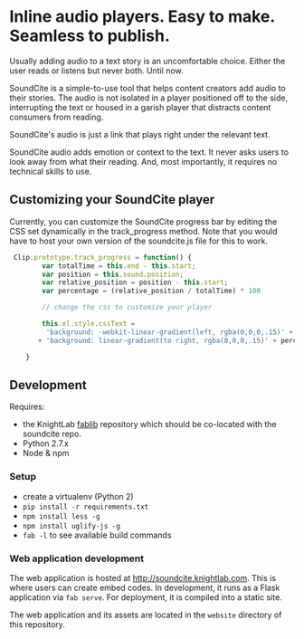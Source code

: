 # Inline audio players. Easy to make. Seamless to publish.

Usually adding audio to a text story is an uncomfortable choice. Either the user reads or listens but never both. Until now.

SoundCite is a simple-to-use tool that helps content creators add audio to their stories. The audio is not isolated in a player positioned off to the side, interrupting the text or housed in a garish player that distracts content consumers from reading.

SoundCite's audio is just a link that plays right under the relevant text.

SoundCite audio adds emotion or context to the text. It never asks users to look away from what their reading. And, most importantly, it requires no technical skills to use.


## Customizing your SoundCite player

Currently, you can customize the SoundCite progress bar by editing the CSS set dynamically in the track_progress method. Note that you would have to host your own version of the soundcite.js file for this to work.

```javascript
 Clip.prototype.track_progress = function() {
        var totalTime = this.end - this.start;
        var position = this.sound.position;
        var relative_position = position - this.start;
        var percentage = (relative_position / totalTime) * 100

        // change the css to customize your player

        this.el.style.cssText = 
         'background: -webkit-linear-gradient(left, rgba(0,0,0,.15)' + percentage + '%, rgba(0,0,0,.05)' + (percentage + 1) + '%);'
       + 'background: linear-gradient(to right, rgba(0,0,0,.15)' + percentage + '%, rgba(0,0,0,.05)' + (percentage + 1) + '%);';

    }
```

## Development

Requires:
 * the KnightLab [fablib](https://github.com/NUKnightLab/fablib) repository which should be co-located with the soundcite repo.
 * Python 2.7.x
 * Node & npm

### Setup

 * create a virtualenv (Python 2)
 * `pip install -r requirements.txt`
 * `npm install less -g`
 * `npm install uglify-js -g`
 * `fab -l` to see available build commands

### Web application development

The web application is hosted at http://soundcite.knightlab.com. This is where
users can create embed codes. In development, it runs as a Flask application
via `fab serve`. For deployment, it is compiled into a static site.

The web application and its assets are located in the `website` directory of
this repository.
